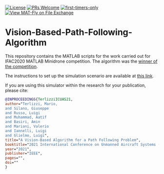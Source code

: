 [![License](https://img.shields.io/badge/License-GPL%203.0-blue.svg)](https://opensource.org/licenses/GPL-3.0)
[![PRs Welcome](https://img.shields.io/badge/PRs-welcome-brightgreen.svg?style=flat-square)](http://makeapullrequest.com)
[![first-timers-only](https://img.shields.io/badge/first--timers--only-friendly-blue.svg?style=flat-square)](https://www.firsttimersonly.com/)
[![View MAT-Fly on File Exchange](https://www.mathworks.com/matlabcentral/images/matlab-file-exchange.svg)](https://it.mathworks.com/matlabcentral/fileexchange/91475-vision-based-path-following-algorithm)

# Vision-Based-Path-Following-Algorithm

This repository contains the MATLAB scripts for the work carried out for IFAC2020 MATLAB Minidrone competition. The algorithm was the [winner of the competition](https://www.mathworks.com/academia/student-competitions/minidrones/minidrone-masters.html). 

The instructions to set up the simulation scenario are available at [this link](https://it.mathworks.com/academia/student-competitions/minidrones.html).

If you are using this simulator within the research for your publication, please cite:

```bibtex
@INPROCEEDINGS{TerlizziICUAS21,
author="Terlizzi, Mario,
and Silano, Giuseppe
and Russo, Luigi
and Muhammad, Aatif
and Basiri, Amin
and Mariani, Valerio
and Iannelli, Luigi
and Glielmo, Luigi",
title="A Vision-Based Algorithm for a Path Following Problem",
booktitle="2021 International Conference on Unmanned Aircraft Systems (ICUAS)", 
year="2021",
publisher="IEEE",
pages="",
doi=""
}
```
